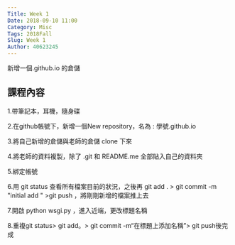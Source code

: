 ```yaml
---
Title: Week 1
Date: 2018-09-10 11:00
Category: Misc
Tags: 2018Fall
Slug: Week 1
Author: 40623245
---
```


新增一個.github.io 的倉儲

<!-- PELICAN_END_SUMMARY -->

課程內容
----

1.帶筆記本，耳機，隨身碟

2.在github帳號下，新增一個New repository，名為 : 學號.github.io

3.將自己新增的倉儲與老師的倉儲 clone 下來

4.將老師的資料複製，除了 .git 和 README.me  全部貼入自己的資料夾

5.綁定帳號

6.用 git status 查看所有檔案目前的狀況，之後再  git add . > git commit -m "initial add " >git push ，將剛剛新增的檔案推上去

7.開啟 python wsgi.py ，進入近端，更改標題名稱

8.重複git status> git add。> git commit -m“在標題上添加名稱”> git push後完成